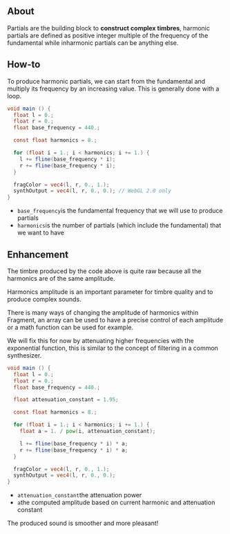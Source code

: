 ## About

Partials are the building block to **construct complex timbres**, harmonic partials are defined as positive integer multiple of the frequency of the fundamental while inharmonic partials can be anything else.

## How-to

To produce harmonic partials, we can start from the fundamental and multiply its frequency by an increasing value. This is generally done with a loop.

```glsl
void main () {
  float l = 0.;
  float r = 0.;
  float base_frequency = 440.;

  const float harmonics = 8.;

  for (float i = 1.; i < harmonics; i += 1.) {
    l += fline(base_frequency * i);
    r += fline(base_frequency * i);
  }

  fragColor = vec4(l, r, 0., 1.);
  synthOutput = vec4(l, r, 0., 0.); // WebGL 2.0 only
}
```

- `base_frequency`is the fundamental frequency that we will use to produce partials
- `harmonics`is the number of partials (which include the fundamental) that we want to have

## Enhancement

The timbre produced by the code above is quite raw because all the harmonics are of the same amplitude.

Harmonics amplitude is an important parameter for timbre quality and to produce complex sounds.

There is many ways of changing the amplitude of harmonics within Fragment, an array can be used to have a precise control of each amplitude or a math function can be used for example.

We will fix this for now by attenuating higher frequencies with the exponential function, this is similar to the concept of filtering in a common synthesizer.

```glsl
void main () {
  float l = 0.;
  float r = 0.;
  float base_frequency = 440.;

  float attenuation_constant = 1.95;

  const float harmonics = 8.;

  for (float i = 1.; i < harmonics; i += 1.) {
    float a = 1. / pow(i, attenuation_constant);

    l += fline(base_frequency * i) * a;
    r += fline(base_frequency * i) * a;
  }

  fragColor = vec4(l, r, 0., 1.);
  synthOutput = vec4(l, r, 0., 0.);
}
```

- `attenuation_constant`the attenuation power
- `a`the computed amplitude based on current harmonic and attenuation constant

The produced sound is smoother and more pleasant!